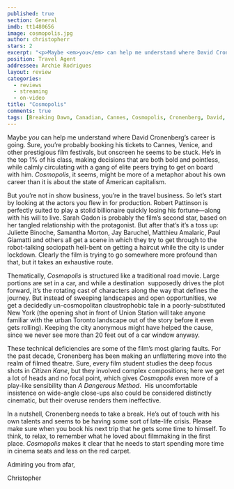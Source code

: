 ```yaml
---
published: true
section: General
imdb: tt1480656
image: cosmopolis.jpg
author: christopherr 
stars: 2
excerpt: "<p>Maybe <em>you</em> can help me understand where David Cronenberg&rsquo;s career is going. Sure, you&rsquo;re probably booking his tickets to Cannes, Venice, and other prestigious film festivals, but onscreen he seems to be stuck."
position: Travel Agent
addressee: Archie Rodrigues
layout: review
categories:
  - reviews
  - streaming
  - on-video
title: "Cosmopolis"
comments: true
tags: [Breaking Dawn, Canadian, Cannes, Cosmopolis, Cronenberg, David, Robert Pattinson, Twilight, Uncategorized]
---
```

<p>Maybe <em>you</em> can help me understand where David Cronenberg&rsquo;s career is going. Sure, you&rsquo;re probably booking his tickets to Cannes, Venice, and other prestigious film festivals, but onscreen he seems to be stuck. He&rsquo;s in the top 1% of his class, making decisions that are both bold and pointless, while calmly circulating with a gang of elite peers trying to get on board with him. <em>Cosmopolis</em>, it seems, might be more of a metaphor about his own career than it is about the state of American capitalism.</p>
<p>But you&rsquo;re not in show business, you&rsquo;re in the travel business. So let&rsquo;s start by looking at the actors you flew in for production. Robert Pattinson is perfectly suited to play a stolid billionaire quickly losing his fortune&mdash;along with his will to live. Sarah Gadon is probably the film&rsquo;s second star, based on her tangled relationship with the protagonist. But after that&rsquo;s it&rsquo;s a toss up: Juliette Binoche, Samantha Morton, Jay Baruchel, Matthieu Amalaric, Paul Giamatti and others all get a scene in which they try to get through to the robot-talking sociopath hell-bent on getting a haircut while the city is under lockdown. Clearly the film is trying to go somewhere more profound than that, but it takes an exhaustive route.</p>
<p>Thematically, <em>Cosmopolis</em> is structured like a traditional road movie. Large portions are set in a car, and while a destination &nbsp;supposedly drives the plot forward, it&rsquo;s the rotating cast of characters along the way that defines the journey. But instead of sweeping landscapes and open opportunities, we get a decidedly un-cosmopolitan claustrophobic tale in a poorly-substituted New York (the opening shot in front of Union Station will take anyone familiar with the urban Toronto landscape out of the story before it even gets rolling). Keeping the city anonymous might have helped the cause, since we never see more than 20 feet out of a car window anyway.&nbsp;</p>
<p>These technical deficiencies are some of the film&rsquo;s most glaring faults. For the past decade, Cronenberg has been making an unflattering move into the realm of filmed theatre. Sure, every film student studies the deep focus shots in <em>Citizen Kane</em>, but they involved complex compositions; here we get a lot of heads and no focal point, which gives <em>Cosmopolis</em> even more of a play-like sensibility than <em>A Dangerous Method</em>.&nbsp; His uncomfortable insistence on wide-angle close-ups also could be considered distinctly cinematic, but their overuse renders them ineffective.</p>
<p>In a nutshell, Cronenberg needs to take a break. He&rsquo;s out of touch with his own talents and seems to be having some sort of late-life crisis. Please make sure when you book his next trip that he gets some time to himself. To think, to relax, to remember what he loved about filmmaking in the first place. <em>Cosmopolis</em> makes it clear that he needs to start spending more time in cinema seats and less on the red carpet.</p>
<p>Admiring you from afar,</p>
<p>Christopher</p>
